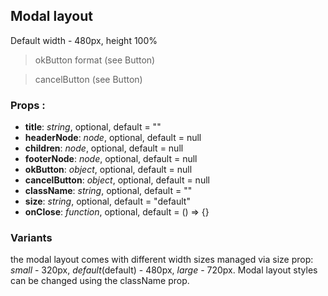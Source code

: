 ## **Modal layout**

Default width - 480px, height 100%

> okButton format (see Button)

> cancelButton (see Button)

### Props :

- **title**: _string_, optional, default = ""
- **headerNode**: _node_, optional, default = null
- **children**: _node_, optional, default = null
- **footerNode**: _node_, optional, default = null
- **okButton**: _object_, optional, default = null
- **cancelButton**: _object_, optional, default = null
- **className**: _string_, optional, default = ""
- **size**: _string_, optional, default = "default"
- **onClose**: _function_, optional, default = () => {}

### Variants

the modal layout comes with different width sizes managed via size prop:
_small_ - 320px, _default_(default) - 480px, _large_ - 720px.
Modal layout styles can be changed using the className prop.
